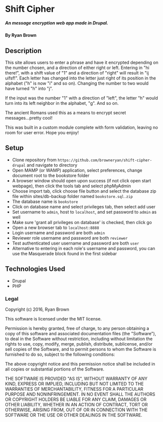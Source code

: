 # Shift Cipher
##### An message encryption web app made in Drupal.

#### By Ryan Brown

## Description

This site allows users to enter a phrase and have it encrypted depending on the number chosen, and a direction of either right or left.  Entering in "hi there!", with a shift value of "1" and a direction of "right" will result in "ij uifsf!".  Each letter has changed into the letter just right of its position in the alphabet ("h" is now "i" and so on).  Changing the number to two would have turned "h" into "j".

If the input was the number "1" with a direction of "left", the letter "h" would turn into its left neighbor in the alphabet, "g".  And so on.

The ancient Romans used this as a means to encrypt secret messages...pretty cool!

This was built in a custom module complete with form validation, leaving no room for user error.  Hope you enjoy!

## Setup

* Clone repository from `https://github.com/browneryan/shift-cipher-drupal` and navigate to directory
* Open MAMP (or WAMP) application, select preferences, change document root to the bookstore folder
* A browser window should open upon success (if not click open start webpage), then click the tools tab and select phpMyAdmin
* Choose import tab, click choose file button and select the database zip file within sites/db-backup folder named `bookstore.sql.zip`
* The database name is `bookstore`
* Click on database name and select privileges tab, then select add user
* Set username to `admin`, host to `localhost`, and set password to `admin` as well
* Make sure 'grant all privileges on database' is checked, then click go
* Open a new browser tab to `localhost:8888`
* Login username and password are both `admin`
* Reviewer role username and password are both `reviewer`
* Test authenticated user username and password are both `user`
* Alternative to entering in each role's username and password, you can use the Masquerade block found in the first sidebar

## Technologies Used

* Drupal
* PHP

### Legal

Copyright (c) 2016, Ryan Brown

This software is licensed under the MIT license.

Permission is hereby granted, free of charge, to any person obtaining a copy of this software and associated documentation files (the "Software"), to deal in the Software without restriction, including without limitation the rights to use, copy, modify, merge, publish, distribute, sublicense, and/or sell copies of the Software, and to permit persons to whom the Software is furnished to do so, subject to the following conditions:

The above copyright notice and this permission notice shall be included in all copies or substantial portions of the Software.

THE SOFTWARE IS PROVIDED "AS IS", WITHOUT WARRANTY OF ANY KIND, EXPRESS OR IMPLIED, INCLUDING BUT NOT LIMITED TO THE WARRANTIES OF MERCHANTABILITY, FITNESS FOR A PARTICULAR PURPOSE AND NONINFRINGEMENT. IN NO EVENT SHALL THE AUTHORS OR COPYRIGHT HOLDERS BE LIABLE FOR ANY CLAIM, DAMAGES OR OTHER LIABILITY, WHETHER IN AN ACTION OF CONTRACT, TORT OR OTHERWISE, ARISING FROM, OUT OF OR IN CONNECTION WITH THE SOFTWARE OR THE USE OR OTHER DEALINGS IN THE SOFTWARE.
